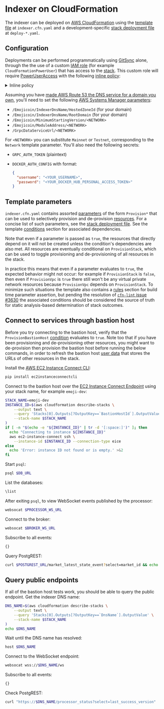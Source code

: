 <!---
cspell:word ec2instanceconnectcli
cspell:word eice
-->

# Indexer on CloudFormation

The indexer can be deployed on [AWS CloudFormation] using the [template file] at
`indexer.cfn.yaml` and a development-specific [stack deployment file] at
`deploy-*.yaml`.

## Configuration

Deployments can be performed programmatically using [GitSync] alone, through the
the use of a custom [IAM role] (for example `CloudFormationPowerUser`) that has
access to the [stack]. This custom role will require [PowerUserAccess] with the
following [inline policy]:

<!-- markdownlint-disable MD033 -->

<details>
<summary>Inline policy</summary>

<!-- markdownlint-enable MD033 -->

```json
{
  "Version": "2012-10-17",
  "Statement": [
    {
      "Effect": "Allow",
      "Action": [
        "iam:CreateRole",
        "iam:TagRole",
        "iam:PassRole",
        "iam:PutRolePolicy",
        "iam:DeleteRolePolicy",
        "iam:DeleteRole",
        "iam:GetRole",
        "iam:AttachRolePolicy",
        "iam:DetachRolePolicy",
        "iam:RemoveRoleFromInstanceProfile",
        "iam:CreateInstanceProfile",
        "iam:DeleteInstanceProfile",
        "iam:AddRoleToInstanceProfile"
      ],
      "Resource": "*"
    },
    {
      "Effect": "Allow",
      "Action": [
        "ecr:GetDownloadUrlForLayer",
        "ecr:BatchGetImage",
        "ecr:BatchCheckLayerAvailability",
        "logs:CreateLogStream",
        "logs:PutLogEvents"
      ],
      "Resource": "*"
    }
  ]
}
```

</details>

Assuming you have [made AWS Route 53 the DNS service for a domain you own],
you'll need to set the following [AWS Systems Manager parameters]:

- `/Emojicoin/IndexerDnsName/HostedZoneId` (for your domain)
- `/Emojicoin/IndexerDnsName/RootDomain` (for your domain)
- `/Emojicoin/MinimumStartingVersion/<NETWORK>`
- `/Emojicoin/ModuleAddress/<NETWORK>`
- `/GrpcDataServiceUrl/<NETWORK>`

For `<NETWORK>` you can substitute `Mainnet` or `Testnet`, corresponding to the
`Network` template parameter. You'll also need the following secrets:

- `GRPC_AUTH_TOKEN` (plaintext)

- `DOCKER_AUTH_CONFIG` with format:

  ```json
  {
    "username": "<YOUR_USERNAME>",
    "password": "<YOUR_DOCKER_HUB_PERSONAL_ACCESS_TOKEN>"
  }
  ```

## Template parameters

`indexer.cfn.yaml` contains assorted [parameters] of the form `Provision*` that
can be used to selectively provision and de-provision [resources]. For a concise
list of such parameters, see the [stack deployment file]. See the template
[conditions] section for associated dependencies.

Note that even if a parameter is passed as `true`, the resources that directly
depend on it will not be created unless the condition's dependencies are also
met. All resources are eventually conditional on `ProvisionStack`, which can be
used to toggle provisioning and de-provisioning of all resources in the stack.

In practice this means that even if a parameter evaluates to `true`, the
expected behavior might not occur: for example if `ProvisionStack` is `false`,
then even if `ProvisionVpc` is `true` there still won't be any virtual private
network resources because `ProvisionVpc` depends on `ProvisionStack`. To
minimize such situations the template also contains a [rules] section for build
time parameter assertion, but pending the resolution of [`cfn-lint` issue #3630]
the associated conditions should be considered the source of truth for
static analysis-based determination of stack outcomes.

## Connect to services through bastion host

Before you try connecting to the bastion host, verify that the
`ProvisionBastionHost` [condition][conditions] evaluates to `true`. Note too
that if you have been provisioning and de-provisioning other resources, you
might want to de-provision then provision the bastion host before running the
below commands, in order to refresh the bastion host [user data] that stores the
URLs of other resources in the stack.

Install the [AWS EC2 Instance Connect CLI]:

```sh
pip install ec2instanceconnectcli
```

Connect to the bastion host over the [EC2 Instance Connect Endpoint] using your
stack name, for example `emoji-dev`:

```sh
STACK_NAME=emoji-dev
INSTANCE_ID=$(aws cloudformation describe-stacks \
    --output text \
    --query 'Stacks[0].Outputs[?OutputKey==`BastionHostId`].OutputValue' \
    --stack-name $STACK_NAME
)
if [ -n "$(echo -e "${INSTANCE_ID}" | tr -d '[:space:]')" ]; then
  echo "Connecting to instance ${INSTANCE_ID}"
  aws ec2-instance-connect ssh \
    --instance-id $INSTANCE_ID --connection-type eice
else
  echo 'Error: instance ID not found or is empty.' >&2
fi
```

Start `psql`:

```sh
psql $DB_URL
```

List the databases:

```sh
\list
```

After exiting `psql`, to view WebSocket events published by the processor:

```sh
websocat $PROCESSOR_WS_URL
```

Connect to the broker:

```sh
websocat $BROKER_WS_URL
```

Subscribe to all events:

```sh
{}
```

Query PostgREST:

```sh
curl $POSTGREST_URL/market_latest_state_event?select=market_id && echo
```

## Query public endpoints

If all of the bastion host tests work, you should be able to query the public
endpoint. Get the indexer DNS name:

```sh
DNS_NAME=$(aws cloudformation describe-stacks \
    --output text \
    --query 'Stacks[0].Outputs[?OutputKey==`DnsName`].OutputValue' \
    --stack-name $STACK_NAME
)
echo $DNS_NAME
```

Wait until the DNS name has resolved:

```sh
host $DNS_NAME
```

Connect to the WebSocket endpoint:

```sh
websocat wss://$DNS_NAME/ws
```

Subscribe to all events:

```sh
{}
```

Check PostgREST:

```sh
curl "https://$DNS_NAME/processor_status?select=last_success_version"
```

[aws cloudformation]: https://docs.aws.amazon.com/AWSCloudFormation/latest/UserGuide/Welcome.html
[aws ec2 instance connect cli]: https://github.com/aws/aws-ec2-instance-connect-cli
[aws systems manager parameters]: https://docs.aws.amazon.com/systems-manager/latest/userguide/systems-manager-parameter-store.html
[conditions]: https://docs.aws.amazon.com/AWSCloudFormation/latest/UserGuide/conditions-section-structure.html
[ec2 instance connect endpoint]: https://docs.aws.amazon.com/AWSEC2/latest/UserGuide/connect-using-eice.html
[gitsync]: https://docs.aws.amazon.com/AWSCloudFormation/latest/UserGuide/git-sync.html
[iam role]: https://docs.aws.amazon.com/IAM/latest/UserGuide/id_roles.html
[inline policy]: https://docs.aws.amazon.com/IAM/latest/UserGuide/access_policies_managed-vs-inline.html#inline-policies
[made aws route 53 the dns service for a domain you own]: https://docs.aws.amazon.com/Route53/latest/DeveloperGuide/migrate-dns-domain-in-use.html
[parameters]: https://docs.aws.amazon.com/AWSCloudFormation/latest/UserGuide/parameters-section-structure.html
[poweruseraccess]: https://docs.aws.amazon.com/aws-managed-policy/latest/reference/PowerUserAccess.html
[resources]: https://docs.aws.amazon.com/AWSCloudFormation/latest/UserGuide/resources-section-structure.html
[stack]: https://docs.aws.amazon.com/AWSCloudFormation/latest/UserGuide/stacks.html
[stack deployment file]: https://docs.aws.amazon.com/AWSCloudFormation/latest/UserGuide/git-sync-concepts-terms.html
[template file]: https://docs.aws.amazon.com/AWSCloudFormation/latest/UserGuide/gettingstarted.templatebasics.html
[user data]: https://docs.aws.amazon.com/AWSEC2/latest/UserGuide/user-data.html
[rules]: https://docs.aws.amazon.com/AWSCloudFormation/latest/UserGuide/rules-section-structure.html
[`cfn-lint` issue #3630]: https://github.com/aws-cloudformation/cfn-lint/issues/3630